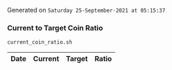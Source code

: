 Generated on `Saturday 25-September-2021 at 05:15:37`

### Current to Target Coin Ratio
`current_coin_ratio.sh`

Date|Current|Target|Ratio
---|---|---|---
